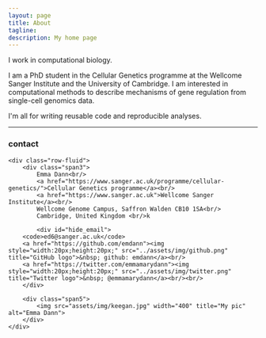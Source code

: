 ```yaml
---
layout: page
title: About
tagline: 
description: My home page
---
```


I work in computational biology. 

I am a PhD student in the Cellular Genetics programme at the Wellcome Sanger Institute and the University of Cambridge. I am interested in computational methods to describe mechanisms of gene regulation from single-cell genomics data.

I'm all for writing reusable code and reproducible analyses. 

--- 

<div class="container">
<h3><a name="Contact"></a>contact</h3>

    <div class="row-fluid">
        <div class="span3">
            Emma Dann<br/>
            <a href="https://www.sanger.ac.uk/programme/cellular-genetics/">Cellular Genetics programme</a><br/>
            <a href="https://www.sanger.ac.uk">Wellcome Sanger Institute</a><br/>
            Wellcome Genome Campus, Saffron Walden CB10 1SA<br/>
            Cambridge, United Kingdom <br/>k

            <div id="hide_email">
        <code>ed6@sanger.ac.uk</code>
        <a href="https://github.com/emdann"><img style="width:20px;height:20px;" src="../assets/img/github.png" title="GitHub logo">&nbsp; github: emdann</a><br/>
        <a href="https://twitter.com/emmamarydann"><img style="width:20px;height:20px;" src="../assets/img/twitter.png" title="Twitter logo">&nbsp; @emmamarydann</a><br/><br/>
        </div>

        <div class="span5">
            <img src="assets/img/keegan.jpg" width="400" title="My pic" alt="Emma Dann">
        </div>
    </div>
</div>
